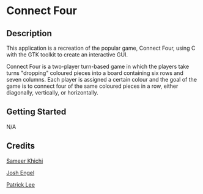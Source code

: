 # Connect Four

## Description

This application is a recreation of the popular game, Connect Four, using C with the GTK toolkit to create an interactive GUI.

Connect Four is a two-player turn-based game in which the players take turns "dropping" coloured pieces into a board containing six rows and seven columns. Each player is assigned a certain colour and the goal of the game is to connect four of the same coloured pieces in a row, either diagonally, vertically, or horizontally.

## Getting Started
N/A

## Credits
[Sameer Khichi](https://github.com/sameerkhichi)

[Josh Engel](https://github.com/Josh-Engel)

[Patrick Lee](https://github.com/leep48)